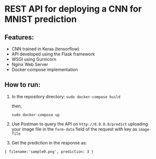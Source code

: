 # REST API for deploying a CNN for MNIST prediction
  
## Features:
- CNN trained in Keras (tensorflow)
- API developed using the Flask framework
- WSGI using Gurnicorn
- Nginx Web Server
- Docker compose implementation

## How to run:
1. In the repository directory:
    `sudo docker-compose build`  

    then,  

    `sudo docker-compose up`  


2. Use Postman to query the API on `http://0.0.0.0/predict` uploading your image file in the `form-data` field of the request with key as `image-file`

3. Get the prediction in the response as:

`{ filename:'sample0.png', prediction: 3 }` 